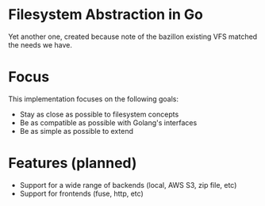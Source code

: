 # Filesystem Abstraction in Go

Yet another one, created because note of the bazillon existing VFS matched
the needs we have.

# Focus

This implementation focuses on the following goals:

* Stay as close as possible to filesystem concepts
* Be as compatible as possible with Golang's interfaces
* Be as simple as possible to extend

# Features (planned)

* Support for a wide range of backends (local, AWS S3, zip file, etc)
* Support for frontends (fuse, http, etc)
